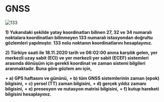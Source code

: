# GNSS

![133](https://i.imgur.com/bjr3WFO.png)

  **1) Yukarıdaki şekilde yatay koordinatları bilinen 27, 32 ve 34 numaralı noktalara koordinatları bilinmeyen 133 numaralı istasyondan doğrultu gözlemleri yapılmıştır. 133 nolu noktanın koordinatlarını hesaplayınız.**




  **2) Türkiye saati ile 18.11.2020 tarih ve 06:02:00 anına karşılık gelen, yer merkezli uzay sabit (ECI) ve yer merkezli yer sabit (ECEF) sistemleri arasında dönüşüm için gerekli   koordinat ve zaman sistemi bilgileri aranmaktadır. Buna göre gözlem anı için,**
  
**+ a) GPS haftasını ve gününü,**
**+ b) tüm GNSS sistemlerinin zaman (epok) bilgisini,**
**+ c) yersel (TT) zaman bilgisini,**
**+ d) gerçek yıldız zamanı bilgisini,**
**+ e) presesyon ve nutasyon matrisi bilgisini,**
**+ f) kutup hareketi bilgisini hesaplayınız.**
